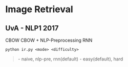 # Image Retrieval
## UvA - NLP1 2017

CBOW
CBOW + NLP-Preprocessing
RNN

    python ir.py <mode> <difficulty>
> <mode> - naive, nlp-pre, rnn(default)
> <difficulty> - easy(default), hard
